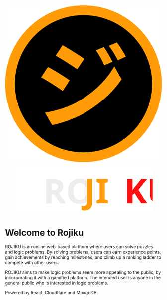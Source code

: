 <p align="center">
  <img src="https://github.com/leewaikin19/Orbital24/blob/main/public/Assets/Miscelaneous/blank_profile.svg"/>
</p>

<p align="center">
  <img src="https://github.com/leewaikin19/Orbital24/blob/main/public/Assets/Logo/dark.svg"/>
</p>

# Welcome to Rojiku

ROJIKU is an online web-based platform where users can solve puzzles and logic problems. By solving problems, users can earn experience points, gain achievements by reaching milestones, and climb up a ranking ladder to compete with other users.

ROJIKU aims to make logic problems seem more appealing to the public, by incorporating it with a gamified platform. The intended user is anyone in the general public who is interested in logic problems.


Powered by React, Cloudflare and MongoDB. 
